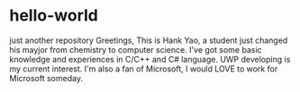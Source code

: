 # hello-world
just another repository
Greetings,
This is Hank Yao, a student just changed his mayjor from chemistry to computer science.
I've got some basic knowledge and experiences in C/C++ and C# language.
UWP developing is my current interest.
I'm also a fan of Microsoft, I would LOVE to work for Microsoft someday. 
